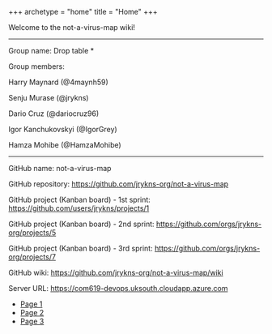 +++
archetype = "home"
title = "Home"
+++

Welcome to the not-a-virus-map wiki!

---

Group name: Drop table \*

Group members:

Harry Maynard (@4maynh59)

Senju Murase (@jrykns)

Dario Cruz (@dariocruz96)

Igor Kanchukovskyi (@IgorGrey)

Hamza Mohibe (@HamzaMohibe)

---

GitHub name: not-a-virus-map

GitHub repository: https://github.com/jrykns-org/not-a-virus-map

GitHub project (Kanban board) - 1st sprint: https://github.com/users/jrykns/projects/1

GitHub project (Kanban board) - 2nd sprint: https://github.com/orgs/jrykns-org/projects/5

GitHub project (Kanban board) - 3rd sprint: https://github.com/orgs/jrykns-org/projects/7

GitHub wiki: https://github.com/jrykns-org/not-a-virus-map/wiki

Server URL: https://com619-devops.uksouth.cloudapp.azure.com

- [Page 1](docs/Azure/_index.md)
- [Page 2](docs/page2.md)
- [Page 3](docs/page3.md)
